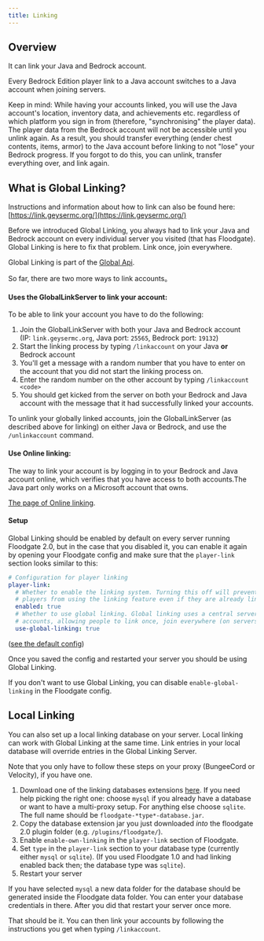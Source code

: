 ```yaml
---
title: Linking
---
```


## Overview
It can link your Java and Bedrock account.

Every Bedrock Edition player link to a Java account switches to a Java account when joining servers.

Keep in mind: While having your accounts linked, you will use the Java account's location, inventory data, and achievements etc. regardless of which platform you sign in from (therefore, "synchronising" the player data). The player data from the Bedrock account will not be accessible until you unlink again. As a result, you should transfer everything (ender chest contents, items, armor) to the Java account before linking to not "lose" your Bedrock progress. If you forgot to do this, you can unlink, transfer everything over, and link again.

## What is Global Linking?
Instructions and information about how to link can also be found here: [https://link.geysermc.org/](https://link.geysermc.org/)

Before we introduced Global Linking, you always had to link your Java and Bedrock account on every individual server you visited (that has Floodgate). Global Linking is here to fix that problem. Link once, join everywhere.<br>

Global Linking is part of the [Global Api](/geyser/global-api).

So far, there are two more ways to link accounts。

#### Uses the GlobalLinkServer to link your account:
To be able to link your account you have to do the following:
1. Join the GlobalLinkServer with both your Java and Bedrock account  
   (IP: `link.geysermc.org`, Java port: `25565`, Bedrock port: `19132`)
2. Start the linking process by typing `/linkaccount` on your Java **or** Bedrock account
3. You'll get a message with a random number that you have to enter on the account that you did not start the linking process on.
4. Enter the random number on the other account by typing `/linkaccount <code>`
5. You should get kicked from the server on both your Bedrock and Java account with the message that it had successfully linked your accounts.

To unlink your globally linked accounts, join the GlobalLinkServer (as described above for linking) on either Java or Bedrock, and use the `/unlinkaccount` command. 

#### Use Online linking:

The way to link your account is by logging in to your Bedrock and Java account online, which verifies that you have access to both accounts.The Java part only works on a Microsoft account that owns.

[The page of Online linking](https://link.geysermc.org/method/online).
  
#### Setup  
Global Linking should be enabled by default on every server running Floodgate 2.0, but in the case that you disabled it, you can enable it again by opening your Floodgate config and make sure that the `player-link` section looks similar to this:
```yml
# Configuration for player linking
player-link:
  # Whether to enable the linking system. Turning this off will prevent
  # players from using the linking feature even if they are already linked.
  enabled: true
  # Whether to use global linking. Global linking uses a central server to request link
  # accounts, allowing people to link once, join everywhere (on servers with global linking).
  use-global-linking: true
```
([see the default config](https://github.com/GeyserMC/Floodgate/blob/master/core/src/main/resources/config.yml#L25-L59))

Once you saved the config and restarted your server you should be using Global Linking.

If you don't want to use Global Linking, you can disable `enable-global-linking` in the Floodgate config.

## Local Linking
You can also set up a local linking database on your server. Local linking can work with Global Linking at the same time. Link entries in your local database will override entries in the Global Linking Server.

Note that you only have to follow these steps on your proxy (BungeeCord or Velocity), if you have one.

1. Download one of the linking databases extensions [here](https://ci.opencollab.dev/job/GeyserMC/job/Floodgate/job/master/).
   If you need help picking the right one: choose `mysql` if you already have a database or want to have a multi-proxy setup. For anything else choose `sqlite`. The full name should be `floodgate-*type*-database.jar`.
2. Copy the database extension jar you just downloaded *into* the floodgate 2.0 plugin folder (e.g. `/plugins/floodgate/`).
3. Enable `enable-own-linking` in the `player-link` section of Floodgate.
4. Set `type` in the `player-link` section to your database type (currently either `mysql` or `sqlite`). (If you used Floodgate 1.0 and had linking enabled back then; the database type was `sqlite`).
5. Restart your server

If you have selected `mysql` a new data folder for the database should be generated inside the Floodgate data folder. You can enter your database credentials in there. After you did that restart your server once more.

That should be it. You can then link your accounts by following the instructions you get when typing `/linkaccount`.
